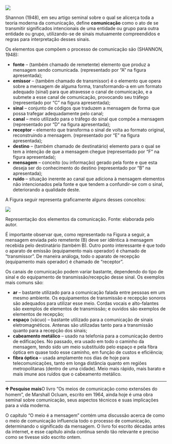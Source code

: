 [![](https://ampli-images.s3.amazonaws.com/production/4a8dedbb-3f12-40d5-9906-889f24f30a87/original)](https://ampli-images.s3.amazonaws.com/production/4a8dedbb-3f12-40d5-9906-889f24f30a87/original)

Shannon (1948), em seu artigo seminal sobre o qual se alicerça toda a teoria moderna da comunicação, define **comunicação** como o ato de se transmitir significados intencionais de uma entidade ou grupo para outra entidade ou grupo, utilizando-se de sinais mutuamente compreendidos e regras para interpretação desses sinais.

Os elementos que compõem o processo de comunicação são (SHANNON, 1948):

- **fonte** – (também chamado de remetente) elemento que produz a mensagem sendo comunicada. (representado por “A” na figura apresentada);
- **emissor** – (também chamado de transmissor) é o elemento que opera sobre a mensagem de alguma forma, transformando-a em um formato adequado (sinal) para que atravesse o canal de comunicação, e a submete a esse canal de comunicação, provocando seu tráfego (representado por “C” na figura apresentada);
- **sinal** – conjunto de códigos que traduzem a mensagem de forma que possa trafegar adequadamente pelo canal;
- **canal** – meio utilizado para o tráfego do sinal que compõe a mensagem (representado por “D” na figura apresentada);
- **receptor** – elemento que transforma o sinal de volta ao formato original, reconstruindo a mensagem. (representado por “E” na figura apresentada);
- **destino** – (também chamado de destinatário) elemento para o qual se tem a intenção de que a mensagem chegue (representado por “F” na figura apresentada);
- **mensagem** – conceito (ou informação) gerado pela fonte e que esta deseja ser do conhecimento do destino (representado por “B” na apresentada);
- **ruído** – situação inerente ao canal que adiciona à mensagem elementos não intencionados pela fonte e que tendem a confundir-se com o sinal, deteriorando a qualidade deste.

A Figura seguir representa graficamente alguns desses conceitos:

[![](https://ampli-images.s3.amazonaws.com/production/cd86b256-bc61-419f-ba98-dd3d7b145761/original)](https://ampli-images.s3.amazonaws.com/production/cd86b256-bc61-419f-ba98-dd3d7b145761/original)

Representação dos elementos da comunicação. Fonte: elaborada pelo autor.

É importante observar que, como representado na Figura a seguir, a mensagem enviada pelo remetente (B) deve ser idêntica à mensagem recebida pelo destinatário (também B). Outro ponto interessante é que todo o aparato de emissão (equipamento mais operador) é chamado de “transmissor”. De maneira análoga, todo o aparato de recepção (equipamento mais operador) é chamado de “receptor”.

Os canais de comunicação podem variar bastante, dependendo do tipo de sinal e do equipamento de transmissão/recepção desse sinal. Os exemplos mais comuns são:

- **ar** – bastante utilizado para a comunicação falada entre pessoas em um mesmo ambiente. Os equipamentos de transmissão e recepção sonoros são adequados para utilizar esse meio. Cordas vocais e alto-falantes são exemplos de elementos de transmissão; e ouvidos são exemplos de elementos de recepção;
- **espaço** (vácuo) – bastante utilizado para a comunicação de sinais eletromagnéticos. Antenas são utilizadas tanto para a transmissão quanto para a recepção dos sinais;
- **cabeamento metálico** – usado na telefonia para a comunicação dentro de edificações. No passado, era usado em todo o caminho da mensagem, tendo sido um meio substituído pelo espaço e pela fibra óptica em quase todo esse caminho, em função de custos e eficiência;
- **fibra óptica** – usada amplamente nos dias de hoje para telecomunicações, tanto em longa distância quanto em regiões metropolitanas (dentro de uma cidade). Meio mais rápido, mais barato e mais imune aos ruídos que o cabeamento metálico.

______

**➕** **Pesquise mais**O livro “Os meios de comunicação como extensões do homem”, de Marshall Ocluam, escrito em 1964, ainda hoje é uma obra seminal sobre comunicação, seus aspectos técnicos e suas implicações para a vida moderna.

O capítulo “O meio é a mensagem” contém uma discussão acerca de como o meio de comunicação influencia todo o processo de comunicação, determinando o significado da mensagem. O livro foi escrito décadas antes da internet, e esse capítulo ainda continua sendo tão relevante e preciso como se tivesse sido escrito ontem.